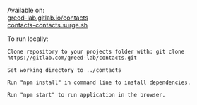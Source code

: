Available on:<br>
[greed-lab.gitlab.io/contacts](https://greed-lab.gitlab.io/contacts/)<br>
[contacts-contacts.surge.sh](https://contacts-contacts.surge.sh)

To run locally:

    Clone repository to your projects folder with: git clone https://gitlab.com/greed-lab/contacts.git

    Set working directory to ../contacts

    Run "npm install" in command line to install dependencies.

    Run "npm start" to run application in the browser.
